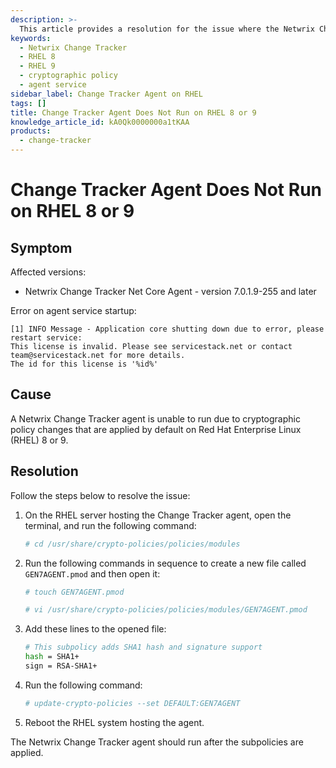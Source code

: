```yaml
---
description: >-
  This article provides a resolution for the issue where the Netwrix Change Tracker agent does not run on RHEL 8 or 9 due to cryptographic policy changes.
keywords:
  - Netwrix Change Tracker
  - RHEL 8
  - RHEL 9
  - cryptographic policy
  - agent service
sidebar_label: Change Tracker Agent on RHEL
tags: []
title: Change Tracker Agent Does Not Run on RHEL 8 or 9
knowledge_article_id: kA0Qk0000000a1tKAA
products:
  - change-tracker
---
```


# Change Tracker Agent Does Not Run on RHEL 8 or 9

## Symptom

Affected versions:

- Netwrix Change Tracker Net Core Agent - version 7.0.1.9-255 and later

Error on agent service startup:

```
[1] INFO Message - Application core shutting down due to error, please restart service: 
This license is invalid. Please see servicestack.net or contact team@servicestack.net for more details. 
The id for this license is '%id%'
```

## Cause

A Netwrix Change Tracker agent is unable to run due to cryptographic policy changes that are applied by default on Red Hat Enterprise Linux (RHEL) 8 or 9.

## Resolution

Follow the steps below to resolve the issue:

1. On the RHEL server hosting the Change Tracker agent, open the terminal, and run the following command:

   ```bash
   # cd /usr/share/crypto-policies/policies/modules
   ```

2. Run the following commands in sequence to create a new file called `GEN7AGENT.pmod` and then open it:

   ```bash
   # touch GEN7AGENT.pmod
   ```

   ```bash
   # vi /usr/share/crypto-policies/policies/modules/GEN7AGENT.pmod
   ```

3. Add these lines to the opened file:

   ```bash
   # This subpolicy adds SHA1 hash and signature support
   hash = SHA1+
   sign = RSA-SHA1+
   ```

4. Run the following command:

   ```bash
   # update-crypto-policies --set DEFAULT:GEN7AGENT
   ```

5. Reboot the RHEL system hosting the agent.

The Netwrix Change Tracker agent should run after the subpolicies are applied.